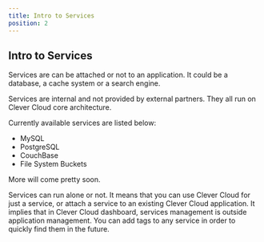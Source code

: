 ```yaml
---
title: Intro to Services
position: 2
---
```


## Intro to Services

Services are can be attached or not to an application. It could be a database, a cache system or a search engine. 

Services are internal and not provided by external partners. They all run on Clever Cloud core architecture.

Currently available services are listed below: 

* MySQL
* PostgreSQL
* CouchBase
* File System Buckets

More will come pretty soon.


Services can run alone or not. It means that you can use Clever Cloud for just a service, or attach a service to an existing Clever Cloud application. It implies that in Clever Cloud dashboard, services management is outside application management. You can add tags to any service in order to quickly find them in the future.